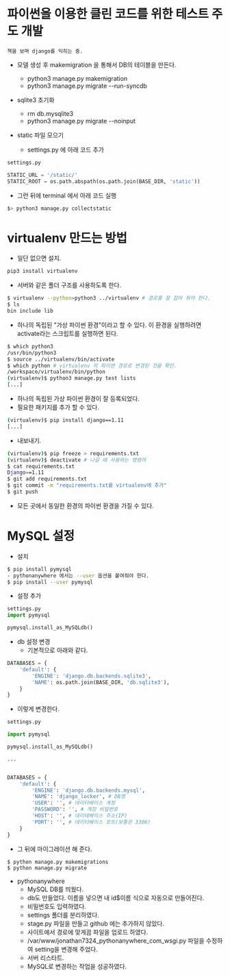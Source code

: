 # 파이썬을 이용한 클린 코드를 위한 테스트 주도 개발
    책을 보며 django를 익히는 중.

- 모델 생성 후 makemigration 을 통해서 DB의 테이블을 만든다.
    - python3 manage.py makemigration
    - python3 manage.py migrate --run-syncdb
    
- sqlite3 초기화
    - rm db.mysqlite3
    - python3 manage.py migrate --noinput
    
- static 파일 모으기
    - settings.py 에 아래 코드 추가
```python
settings.py

STATIC_URL = '/static/'
STATIC_ROOT = os.path.abspath(os.path.join(BASE_DIR, 'static'))
```
- 그런 뒤에 terminal 에서 아래 코드 실행
```bash
$> python3 manage.py collectstatic
```    

# virtualenv 만드는 방법
- 일단 없으면 설치.
```bash
pip3 install virtualenv
```    

- 서버와 같은 폴더 구조를 사용하도록 한다.
```bash
$ virtualenv --python=python3 ../virtualenv # 경로를 잘 잡아 줘야 한다.
$ ls
bin include lib
```

- 하나의 독립된 "가상 파이썬 환경"이라고 할 수 있다. 이 환경을 실행하려면 activate라는 스크립트를 실행하면 된다.

```bash
$ which python3
/usr/bin/python3
$ source ../virtualenv/bin/activate
$ which python # virtualenv 의 파이썬 경로로 변경된 것을 확인.
/workspace/virtualenv/bin/python
(virtualenv)$ python3 manage.py test lists
[...]
```
- 하나의 독립된 가상 파이썬 환경이 잘 등록되었다.
- 필요한 패키지를 추가 할 수 있다.
```bash
(virtualenv)$ pip install django==1.11
[...] 
```
- 내보내기.
```bash
(virtualenv)$ pip freeze > requirements.txt
(virtualenv)$ deactivate # 나갈 때 사용하는 명령어
$ cat requirements.txt
Django==1.11
$ git add requirements.txt
$ git commit -m "requirements.txt를 virtualenv에 추가"
$ git push
```
- 모든 곳에서 동일한 환경의 파이썬 환경을 가질 수 있다.

# MySQL 설정

- 설치
```bash
$ pip install pymysql
- pythonanywhere 에서는 --user 옵션을 붙여줘야 한다.
$ pip install --user pymysql
```

- 설정 추가
```python
settings.py
import pymysql

pymysql.install_as_MySQLdb()
```

- db 설정 변경
   - 기본적으로 아래와 같다.
```python
DATABASES = {
    'default': {
        'ENGINE': 'django.db.backends.sqlite3',
        'NAME': os.path.join(BASE_DIR, 'db.sqlite3'),
    }
}
```
- 이렇게 변경한다.
```python
settings.py

import pymysql

pymysql.install_as_MySQLdb()

...


DATABASES = {
    'default': {
        'ENGINE': 'django.db.backends.mysql',
        'NAME': 'django_locker', # DB명
        'USER': '', # 데이터베이스 계정
        'PASSWORD': '', # 계정 비밀번호
        'HOST': '', # 데이테베이스 주소(IP)
        'PORT': '', # 데이터베이스 포트(보통은 3306)
    }
}
```

- 그 뒤에 마이그레이션 해 준다.
```bash
$ python manage.py makemigrations
$ python manage.py migrate
```

- pythonanywhere
   - MySQL DB를 띄웠다.
   - db도 만들었다. 이름을 넣으면 내 id$이름 식으로 자동으로 만들어진다.
   - 비밀번호도 입력하였다.
   - settings 폴더를 분리하였다.
   - stage.py 파일을 만들고 github 에는 추가하지 않았다.
   - 사이트에서 경로에 맞게끔 파일을 업로드 하였다.
   - /var/www/jonathan7324_pythonanywhere_com_wsgi.py 파일을 수정하여 setting을 변경해 주었다.
   - 서버 리스타트.
   - MySQL로 변경하는 작업을 성공하였다.